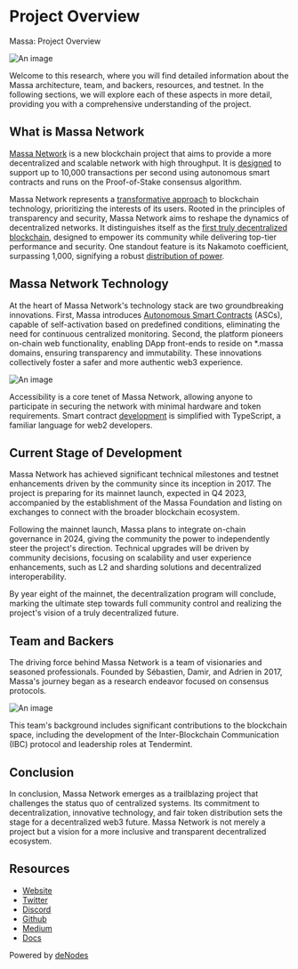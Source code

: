 # Project Overview

Massa: Project Overview

![An image](/massa-project-overview-hero.svg)

Welcome to this research, where you will find detailed information about the Massa architecture, team, and backers, resources, and testnet. In the following sections, we will explore each of these aspects in more detail, providing you with a comprehensive understanding of the project.

## What is Massa Network
[Massa Network](https://massa.net/) is a new blockchain project that aims to provide a more decentralized and scalable network with high throughput. It is [designed](https://massa.net/technology) to support up to 10,000 transactions per second using autonomous smart contracts and runs on the Proof-of-Stake consensus algorithm. 

Massa Network represents a [transformative approach](https://massa.net/vision) to blockchain technology, prioritizing the interests of its users. Rooted in the principles of transparency and security, Massa Network aims to reshape the dynamics of decentralized networks. It distinguishes itself as the [first truly decentralized blockchain](https://massalabs.medium.com/decentralization-is-non-negotiable-f9b180e05a04), designed to empower its community while delivering top-tier performance and security. One standout feature is its Nakamoto coefficient, surpassing 1,000, signifying a robust [distribution of power](https://twitter.com/MassaLabs/status/1686305919972306945).

## Massa Network Technology
At the heart of Massa Network's technology stack are two groundbreaking innovations. First, Massa introduces [Autonomous Smart Contracts](https://massa.net/autonomous-sc/) (ASCs), capable of self-activation based on predefined conditions, eliminating the need for continuous centralized monitoring. Second, the platform pioneers on-chain web functionality, enabling DApp front-ends to reside on *.massa domains, ensuring transparency and immutability. These innovations collectively foster a safer and more authentic web3 experience.

![An image](/massa-project-overview-network.webp)

Accessibility is a core tenet of Massa Network, allowing anyone to participate in securing the network with minimal hardware and token requirements. Smart contract [development](https://docs.massa.net/docs/build/home) is simplified with TypeScript, a familiar language for web2 developers.

## Current Stage of Development
Massa Network has achieved significant technical milestones and testnet enhancements driven by the community since its inception in 2017. The project is preparing for its mainnet launch, expected in Q4 2023, accompanied by the establishment of the Massa Foundation and listing on exchanges to connect with the broader blockchain ecosystem.

Following the mainnet launch, Massa plans to integrate on-chain governance in 2024, giving the community the power to independently steer the project's direction. Technical upgrades will be driven by community decisions, focusing on scalability and user experience enhancements, such as L2 and sharding solutions and decentralized interoperability.

By year eight of the mainnet, the decentralization program will conclude, marking the ultimate step towards full community control and realizing the project's vision of a truly decentralized future.

## Team and Backers
The driving force behind Massa Network is a team of visionaries and seasoned professionals. Founded by Sébastien, Damir, and Adrien in 2017, Massa's journey began as a research endeavor focused on consensus protocols. 

![An image](/massa-project-overview-team.webp)

This team's background includes significant contributions to the blockchain space, including the development of the Inter-Blockchain Communication (IBC) protocol and leadership roles at Tendermint.

## Conclusion
In conclusion, Massa Network emerges as a trailblazing project that challenges the status quo of centralized systems. Its commitment to decentralization, innovative technology, and fair token distribution sets the stage for a decentralized web3 future. Massa Network is not merely a project but a vision for a more inclusive and transparent decentralized ecosystem.

## Resources
* [Website](https://massa.net/)
* [Twitter](https://twitter.com/massalabs)
* [Discord](https://discord.gg/massa)
* [Github](https://github.com/massalabs/massa)
* [Medium](https://massalabs.medium.com/)
* [Docs](https://docs.massa.net/docs/build/home)

Powered by [deNodes](https://twitter.com/_denodes)